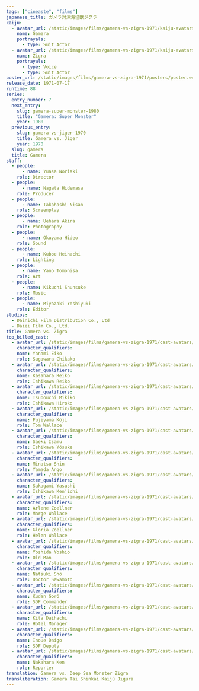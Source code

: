 ```yaml
---
tags: ["cineaste", "films"]
japanese_title: ガメラ対深海怪獣ジグラ
kaiju:
  - avatar_url: /static/images/films/gamera-vs-zigra-1971/kaiju-avatars/02592.webp
    name: Gamera
    portrayals:
      - type: Suit Actor
  - avatar_url: /static/images/films/gamera-vs-zigra-1971/kaiju-avatars/02504.webp
    name: Zigra
    portrayals:
      - type: Voice
      - type: Suit Actor
poster_url: /static/images/films/gamera-vs-zigra-1971/posters/poster.webp
release_date: 1971-07-17
runtime: 88
series:
  entry_number: 7
  next_entry:
    slug: gamera-super-monster-1980
    title: "Gamera: Super Monster"
    year: 1980
  previous_entry:
    slug: gamera-vs-jiger-1970
    title: Gamera vs. Jiger
    year: 1970
  slug: gamera
  title: Gamera
staff:
  - people:
      - name: Yuasa Noriaki
    role: Director
  - people:
      - name: Nagata Hidemasa
    role: Producer
  - people:
      - name: Takahashi Nisan
    role: Screenplay
  - people:
      - name: Uehara Akira
    role: Photography
  - people:
      - name: Okuyama Hideo
    role: Sound
  - people:
      - name: Kuboe Heihachi
    role: Lighting
  - people:
      - name: Yano Tomohisa
    role: Art
  - people:
      - name: Kikuchi Shunsuke
    role: Music
  - people:
      - name: Miyazaki Yoshiyuki
    role: Editor
studios:
  - Dainichi Film Distribution Co., Ltd
  - Daiei Film Co., Ltd.
title: Gamera vs. Zigra
top_billed_cast:
  - avatar_url: /static/images/films/gamera-vs-zigra-1971/cast-avatars/eiko-yanami-0.webp
    character_qualifiers:
    name: Yanami Eiko
    role: Sugawara Chikako
  - avatar_url: /static/images/films/gamera-vs-zigra-1971/cast-avatars/reiko-kasahara-0.webp
    character_qualifiers:
    name: Kasahara Reiko
    role: Ishikawa Reiko
  - avatar_url: /static/images/films/gamera-vs-zigra-1971/cast-avatars/mikiko-tsubouchi-0.webp
    character_qualifiers:
    name: Tsubouchi Mikiko
    role: Ishikawa Hiroko
  - avatar_url: /static/images/films/gamera-vs-zigra-1971/cast-avatars/koji-fujiyama-0.webp
    character_qualifiers:
    name: Fujiyama Kôji
    role: Tom Wallace
  - avatar_url: /static/images/films/gamera-vs-zigra-1971/cast-avatars/isamu-saeki-0.webp
    character_qualifiers:
    name: Saeki Isamu
    role: Ishikawa Yôsuke
  - avatar_url: /static/images/films/gamera-vs-zigra-1971/cast-avatars/shin-minatsu-0.webp
    character_qualifiers:
    name: Minatsu Shin
    role: Yamada Ango
  - avatar_url: /static/images/films/gamera-vs-zigra-1971/cast-avatars/yasushi-sakagami-0.webp
    character_qualifiers:
    name: Sakagami Yasushi
    role: Ishikawa Ken'ichi
  - avatar_url: /static/images/films/gamera-vs-zigra-1971/cast-avatars/arlene-zoellner-0.webp
    character_qualifiers:
    name: Arlene Zoellner
    role: Marge Wallace
  - avatar_url: /static/images/films/gamera-vs-zigra-1971/cast-avatars/gloria-zoellner-0.webp
    character_qualifiers:
    name: Gloria Zoellner
    role: Helen Wallace
  - avatar_url: /static/images/films/gamera-vs-zigra-1971/cast-avatars/yoshio-yoshida-0.webp
    character_qualifiers:
    name: Yoshida Yoshio
    role: Old Man
  - avatar_url: /static/images/films/gamera-vs-zigra-1971/cast-avatars/sho-natsuki-0.webp
    character_qualifiers:
    name: Natsuki Shô
    role: Doctor Sawamoto
  - avatar_url: /static/images/films/gamera-vs-zigra-1971/cast-avatars/goro-kudan-0.webp
    character_qualifiers:
    name: Kudan Gorô
    role: SDF Commander
  - avatar_url: /static/images/films/gamera-vs-zigra-1971/cast-avatars/daihachi-kita-0.webp
    character_qualifiers:
    name: Kita Daihachi
    role: Hotel Manager
  - avatar_url: /static/images/films/gamera-vs-zigra-1971/cast-avatars/daigo-inoue-0.webp
    character_qualifiers:
    name: Inoue Daigo
    role: SDF Deputy
  - avatar_url: /static/images/films/gamera-vs-zigra-1971/cast-avatars/ken-nakahara-0.webp
    character_qualifiers:
    name: Nakahara Ken
    role: Reporter
translation: Gamera vs. Deep Sea Monster Zigra
transliteration: Gamera Tai Shinkai Kaijû Jigura
---
```

